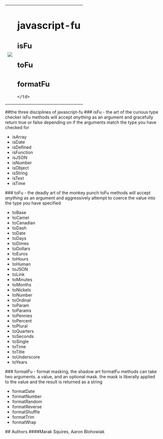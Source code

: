 <table>
  <tr>
    <td><img src = "http://imgur.com/32UFx.jpg" border = "0"></td>
    <td>
      <h1>javascript-fu</h1>
      <h2>isFu</h2>
      <h2>toFu</h2>
      <h2>formatFu</h2>
    
    </td>
  </tr>
</table>
##the three disciplines of javascript-fu
### isFu - the art of the curious type checker
isFu methods will accept <em>anything</em> as an argument and gracefully return true or false depending on if the arguments match the type you have checked for
<ul><li>isArray</li><li>isDate</li><li>isDefined</li><li>isFunction</li><li>isJSON</li><li>isNumber</li><li>isObject</li><li>isString</li><li>isText</li><li>isTime</li></ul>
### toFu - the deadly art of the monkey punch
toFu methods will accept <em>anything</em> as an argument and aggressively attempt to coerce the value into the type you have specified 
<ul><li>toBase</li><li>toCamel</li><li>toCanadian</li><li>toDash</li><li>toDate</li><li>toDays</li><li>toDimes</li><li>toDollars</li><li>toEuros</li><li>toHours</li><li>toHuman</li><li>toJSON</li><li>toLink</li><li>toMinutes</li><li>toMonths</li><li>toNickels</li><li>toNumber</li><li>toOrdinal</li><li>toParam</li><li>toParams</li><li>toPennies</li><li>toPercent</li><li>toPlural</li><li>toQuarters</li><li>toSeconds</li><li>toSingle</li><li>toTime</li><li>toTitle</li><li>toUnderscore</li><li>toYears</li></ul>
### formatFu - format masking, the shadow art
formatFu methods can take two arguments. a value, and an optional mask. the mask is liberally applied to the value and the result is returned as a string
<ul><li>formatDate</li><li>formatNumber</li><li>formatRandom</li><li>formatReverse</li><li>formatShuffle</li><li>formatTrim</li><li>formatWrap</li></ul>
## Authors
####Marak Squires, Aaron Blohowiak